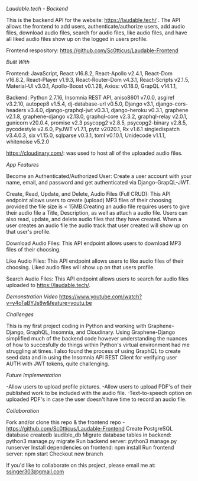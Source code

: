 *Laudable.tech - Backend*

This is the backend API for the website: https://laudable.tech/ . The API allows the frontend to add users, authenticate/authorize users, add audio files, download audio files, search for audio files, like audio files, and have all liked audio files show up on the logged in users profile.

Frontend respository: https://github.com/Sc0tticus/Laudable-Frontend

*Built With*

Frontend: JavaScript, React v16.8.2, React-Apollo v2.4.1, React-Dom v16.8.2, React-Player v1.9.3,
React-Router-Dom v4.3.1, React-Scripts v2.1.5, Material-UI v3.0.1, Apollo-Boost v0.1.28, 
Axios: v0.18.0, GrapQL v14.1.1,

Backend: Python 2.7.16, Insomnia REST API, aniso8601 v7.0.0, asgiref v3.2.10, autopep8 v1.5.4, dj-database-url v0.5.0, Django v3.1, django-cors-headers v3.4.0, django-graphql-jwt v0.3.1, django-heroku v0.3.1, graphene v2.1.8, graphene-django v2.13.0, graphql-core v2.3.2, graphql-relay v2.0.1, gunicorn v20.0.4, promise v2.3
psycopg2 v2.8.5, psycopg2-binary v2.8.5, pycodestyle v2.6.0, PyJWT v1.7.1, pytz v2020.1, Rx v1.6.1
singledispatch v3.4.0.3, six v1.15.0, sqlparse v0.3.1, toml v0.10.1, Unidecode v1.1.1, 
whitenoise v5.2.0

https://cloudinary.com/: was used to host all of the uploaded audio files.

*App Features*

Become an Authenticated/Authorized User:
Create a user account with your name, email, and password and get authenticated via Django-GrapQL-JWT. 

Create, Read, Update, and Delete, Audio Files (Full CRUD):
This API endpoint allows users to create (upload) MP3 files of their choosing provided the file size is < 15MB.Creating an audio file requires users to give their audio file a Title, Description, as well as attach a audio file. Users can also read, update, and delete audio files that they have created. When a user creates an audio file the audio track that user created will show up on that user's profile.

Download Audio Files:
This API endpoint allows users to download MP3 files of their choosing.

Like Audio Files:
This API endpoint allows users to like audio files of their choosing. Liked audio files will show up on that users profile.

Search Audio Files:
This API endpoint allows users to search for audio files uploaded to https://laudable.tech/.

*Demonstration Video*
https://www.youtube.com/watch?v=y4oTaBYJs8w&feature=youtu.be


*Challenges*

This is my first project coding in Python and working with Graphene-Django, GraphQL, Insomnia, and Cloudinary. Using Graphene-Django simplified much of the backend code however understanding the nuances of how to succesfully do things within Python's virtual environment had me struggling at times. I also found the process of using GraphQL to create seed data and in using the Insomnia API REST Client for verifying user AUTH with JWT tokens, quite challenging.

*Future Implementation*

-Allow users to upload profile pictures.
-Allow users to upload PDF's of their published work to be included with the audio file.
-Text-to-speech option on uploaded PDF's in case the user doesn't have time to record an audio file.

*Collaboration*

Fork and/or clone this repo & the frontend repo - https://github.com/Sc0tticus/Laudable-Frontend
Create PostgreSQL database createdb laudible_db
Migrate database tables in backend: python3 manage.py migrate
Run backend server: python3 manage.py runserver
Install dependencies on frontend: npm install
Run frontend server: npm start
Checkout new branch

If you'd like to collaborate on this project, please email me at: ssinger303@gmail.com

